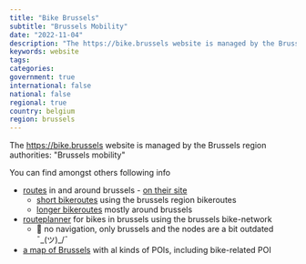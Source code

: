 ```yaml
---
title: "Bike Brussels"
subtitle: "Brussels Mobility"
date: "2022-11-04"
description: "The https://bike.brussels website is managed by the Brussels' region authorities - Brussels Mobility"
keywords: website
tags:
categories: 
government: true
international: false
national: false
regional: true
country: belgium
region: brussels
---
```

The https://bike.brussels website is managed by the Brussels region authorities: "Brussels mobility"

You can find amongst others following info
- [routes](/source/bike.brussels) in and around brussels - [on their site](https://www.bike.brussels/en/campaigns) 
  - [short bikeroutes](https://www.bike.brussels/en/campaigns/bike-routes) using the brussels region bikeroutes
  - [longer bikeroutes](https://www.bike.brussels/en/campaigns/routes-of-brussels) mostly around brussels
- [routeplanner](https://routeplanner.bike.brussels) for bikes in brussels using the brussels bike-network
  - 🤷 no navigation, only brussels and the nodes are a bit outdated  ¯\_(ツ)_/¯
- [a map of Brussels](https://data.mobility.brussels/mobigis/nl/) with al kinds of POIs, including bike-related POI